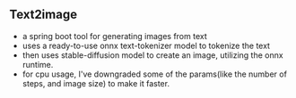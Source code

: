 ## Text2image
- a spring boot tool for generating images from text
- uses a ready-to-use onnx text-tokenizer model to tokenize the text
- then uses stable-diffusion model to create an image, utilizing the onnx runtime.
- for cpu usage, I've downgraded some of the params(like the number of steps, and image size) to make it faster.

